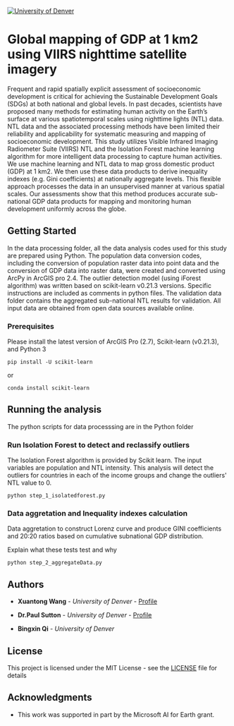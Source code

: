 <a href="https://www.du.edu/"><img src="https://www.du.edu/marcomm/assets/images/UniversityOfDenver-Signature.jpg" alt="University of Denver"></a>

# Global mapping of GDP at 1 km2 using VIIRS nighttime satellite imagery 

Frequent and rapid spatially explicit assessment of socioeconomic development is critical for achieving the Sustainable Development Goals (SDGs) at both national and global levels. In past decades, scientists have proposed many methods for estimating human activity on the Earth’s surface at various spatiotemporal scales using nighttime lights (NTL) data. NTL data and the associated processing methods have been limited their reliability and applicability for systematic measuring and mapping of socioeconomic development. This study utilizes Visible Infrared Imaging Radiometer Suite (VIIRS) NTL and the Isolation Forest machine learning algorithm for more intelligent data processing to capture human activities. We use machine learning and NTL data to map gross domestic product (GDP) at 1 km2. We then use these data products to derive inequality indexes (e.g. Gini coefficients) at nationally aggregate levels. This flexible approach processes the data in an unsupervised manner at various spatial scales. Our assessments show that this method produces accurate sub-national GDP data products for mapping and monitoring human development uniformly across the globe. 

## Getting Started
In the data processing folder, all the data analysis codes used for this study are prepared using Python. The population data conversion codes, including the conversion of population raster data into point data and the conversion of GDP data into raster data, were created and converted using ArcPy in ArcGIS pro 2.4. The outlier detection model (using iForest algorithm) was written based on scikit-learn v0.21.3 versions. Specific instructions are included as comments in python files. The validation data folder contains the aggregated sub-national NTL results for validation. All input data are obtained from open data sources available online. 

### Prerequisites

Please install the latest version of ArcGIS Pro (2.7), Scikit-learn (v0.21.3), and Python 3
```
pip install -U scikit-learn
```

or

```
conda install scikit-learn
```

## Running the analysis

The python scripts for data processsing are in the Python folder

### Run Isolation Forest to detect and reclassify outliers

The Isolation Forest algorithm is provided by Scikit learn. The input variables are population and NTL intensity. This analysis will detect the outliers for countries in each of the income groups and change the outliers' NTL value to 0. 
```
python step_1_isolatedforest.py
```
### Data aggretation and Inequality indexes calculation

Data aggretation to construct Lorenz curve and produce GINI coefficients and 20:20 ratios based on cumulative subnational GDP distribution.

Explain what these tests test and why

```
python step_2_aggregateData.py
```
## Authors

* **Xuantong Wang** - *University of Denver* - [Profile](https://scholar.google.com/citations?user=NsEDhRMAAAAJ&hl=en)

* **Dr.Paul Sutton** - *University of Denver* - [Profile](https://scholar.google.com/citations?user=cplEVLkAAAAJ&hl=en)

* **Bingxin Qi** - *University of Denver* 

## License

This project is licensed under the MIT License - see the [LICENSE](https://github.com/tonyxuantong/NTL-GDP-VIIRS/blob/master/LICENSE) file for details

## Acknowledgments

* This work was supported in part by the Microsoft AI for Earth grant.
